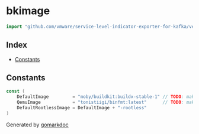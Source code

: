 <!-- Code generated by gomarkdoc. DO NOT EDIT -->

# bkimage

```go
import "github.com/vmware/service-level-indicator-exporter-for-kafka/vendor/github.com/docker/buildx/driver/bkimage"
```

## Index

- [Constants](<#constants>)


## Constants

```go
const (
    DefaultImage         = "moby/buildkit:buildx-stable-1" // TODO: make this verified
    QemuImage            = "tonistiigi/binfmt:latest"      // TODO: make this verified
    DefaultRootlessImage = DefaultImage + "-rootless"
)
```



Generated by [gomarkdoc](<https://github.com/princjef/gomarkdoc>)
